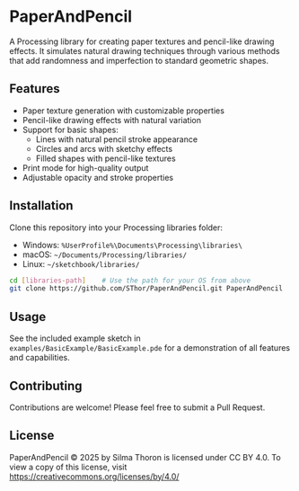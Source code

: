 # PaperAndPencil

A Processing library for creating paper textures and pencil-like drawing effects. It simulates natural drawing techniques through various methods that add randomness and imperfection to standard geometric shapes.

## Features

- Paper texture generation with customizable properties
- Pencil-like drawing effects with natural variation
- Support for basic shapes:
  - Lines with natural pencil stroke appearance
  - Circles and arcs with sketchy effects
  - Filled shapes with pencil-like textures
- Print mode for high-quality output
- Adjustable opacity and stroke properties

## Installation

Clone this repository into your Processing libraries folder:

- Windows: `%UserProfile%\Documents\Processing\libraries\`
- macOS: `~/Documents/Processing/libraries/`
- Linux: `~/sketchbook/libraries/`

```bash
cd [libraries-path]    # Use the path for your OS from above
git clone https://github.com/SThor/PaperAndPencil.git PaperAndPencil
```

## Usage

See the included example sketch in `examples/BasicExample/BasicExample.pde` for a demonstration of all features and capabilities.

## Contributing

Contributions are welcome! Please feel free to submit a Pull Request.

## License

PaperAndPencil © 2025 by Silma Thoron is licensed under CC BY 4.0. To view a copy of this license, visit <https://creativecommons.org/licenses/by/4.0/>
